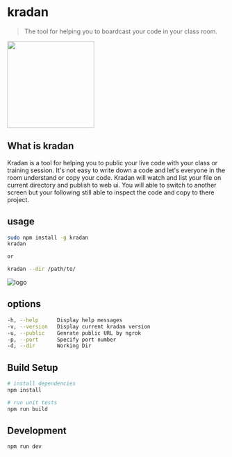# kradan

> The tool for helping you to boardcast your code in your class room.

<img src="https://rawgit.com/thangman22/kradan/master/icon.png" height="200">

## What is kradan

Kradan is a tool for helping you to public your live code with your class or training session. It's not easy to write down a code and let's everyone in the room understand or copy your code. Kradan will watch and list your file on current directory and publish to web ui. You will able to switch to another screen but your following still able to inspect the code and copy to there project.

## usage

``` bash
sudo npm install -g kradan
kradan

or

kradan --dir /path/to/

```
![logo](https://rawgit.com/devilmustcry/kradan/master/usage-tutorial.gif)

## options

``` bash
-h, --help      Display help messages
-v, --version   Display current kradan version
-u, --public    Genrate public URL by ngrok
-p, --port      Specify port number
-d, --dir       Working Dir
```

## Build Setup

``` bash
# install dependencies
npm install

# run unit tests
npm run build
```

## Development

``` bash
npm run dev
```
